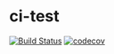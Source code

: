 # ci-test

[![Build Status](https://travis-ci.org/jhildenbiddle/ci-test.svg?branch=master)](https://travis-ci.org/jhildenbiddle/ci-test)
[![codecov](https://codecov.io/gh/jhildenbiddle/ci-test/branch/master/graph/badge.svg)](https://codecov.io/gh/jhildenbiddle/ci-test)
